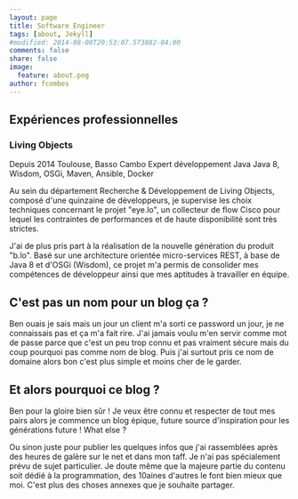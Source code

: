 ```yaml
---
layout: page
title: Software Engineer
tags: [about, Jekyll]
#modified: 2014-08-08T20:53:07.573882-04:00
comments: false
share: false
image:
  feature: about.png
author: fcombes
---
```

## Expériences professionnelles

### Living Objects

Depuis 2014
Toulouse, Basso Cambo
Expert développement Java
Java 8, Wisdom, OSGi, Maven, Ansible, Docker

Au sein du département Recherche & Développement de Living Objects, composé d'une quinzaine de développeurs, je
supervise les choix techniques concernant le projet "eye.lo", un collecteur de flow Cisco pour lequel les contraintes
de performances et de haute disponibilité sont très strictes.

J'ai de plus pris part à la réalisation de la nouvelle génération du produit "b.lo". Basé sur une architecture orientée
micro-services REST, à base de Java 8 et d'OSGi (Wisdom), ce projet m'a permis de consolider mes compétences de
développeur ainsi que mes aptitudes à travailler en équipe.

## C'est pas un nom pour un blog ça ?
Ben ouais je sais mais un jour un client m'a sorti ce password un jour, je ne connaissais pas et ça m'a fait rire.
J'ai jamais voulu m'en servir comme mot de passe parce que c'est un peu trop connu et pas vraiment sécure mais du coup
pourquoi pas comme nom de blog. Puis j'ai surtout pris ce nom de domaine alors bon c'est plus simple et moins cher de
le garder.

## Et alors pourquoi ce blog ?
Ben pour la gloire bien sûr ! Je veux être connu et respecter de tout mes pairs alors je commence un blog épique, future
source d'inspiration pour les générations future ! What else ?

Ou sinon juste pour publier les quelques infos que j'ai rassemblées après des heures de galère sur le net et dans mon
taff. Je n'ai pas spécialement prévu de sujet particulier. Je doute même que la majeure partie du contenu soit dédié à la
programmation, des 10aines d'autres le font bien mieux que moi. C'est plus des choses annexes que je souhaite partager.
